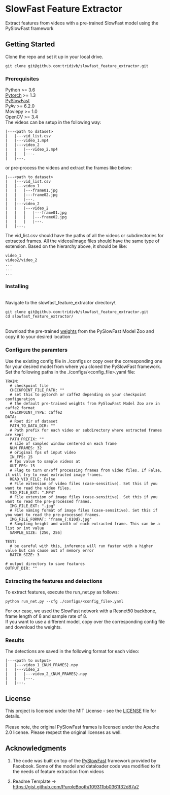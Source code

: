 # SlowFast Feature Extractor

Extract features from videos with a pre-trained SlowFast model using the PySlowFast framework

## Getting Started

Clone the repo and set it up in your local drive.

```
git clone git@github.com:tridivb/slowfast_feature_extractor.git
```

### Prerequisites

Python >= 3.6\
[Pytorch](https://pytorch.org/)  >= 1.3\
[PySlowFast](https://github.com/facebookresearch/SlowFast.git)\
PyAv >= 6.2.0\
Moviepy >= 1.0\
OpenCV >= 3.4
\
The videos can be setup in the following way:

```
|---<path to dataset>
|   |---vid_list.csv
|   |---video_1.mp4
|   |---video_2
|   |   |---video_2.mp4
|   |   |---.
|   |---.

```

or pre-process the videos and extract the frames like below:
```
|---<path to dataset>
|   |---vid_list.csv
|   |---video_1
|   |   |---frame01.jpg
|   |   |---frame02.jpg
|   |   |---.
|   |---video_2
|   |   |---video_2
|   |   |   |---frame01.jpg
|   |   |   |---frame02.jpg
|   |   |   |---.
|   |---.

```

The vid_list.csv should have the paths of all the videos or subdirectories for extracted frames. 
All the videos/image files should have the same type of extension.
Based on the hierarchy above, it should be like:

```
video_1
video2/video_2
...
...
...
```

### Installing
\
Navigate to the slowfast_feature_extractor directory\

```
git clone git@github.com:tridivb/slowfast_feature_extractor.git
cd slowfast_feature_extractor/
```
\
Download the pre-trained [weights](https://github.com/facebookresearch/SlowFast/blob/master/MODEL_ZOO.md) 
from the PySlowFast Model Zoo and copy it to your desired location

### Configure the paramters

Use the existing config file in ./configs or copy over the corresponding one for your desired model from where you cloned the PySlowFast framework.
\
Set the following paths in the ./configs/<config_file>.yaml file:

```
TRAIN:
  # checkpoint file
  CHECKPOINT_FILE_PATH: ""
  # set this to pytorch or caffe2 depending on your checkpoint configuration
  # the default pre-trained weights from PySlowFast Model Zoo are in caffe2 format
  CHECKPOINT_TYPE: caffe2
DATA:
  # Root dir of dataset
  PATH_TO_DATA_DIR: ""
  # Path prefix for each video or subdirectory where extracted frames are kept
  PATH_PREFIX: ""
  # size of sampled window centered on each frame
  NUM_FRAMES: 32
  # original fps of input video
  IN_FPS: 15
  # fps value to sample videos at
  OUT_FPS: 15
  # Flag to turn on/off processing frames from video files. If False, it will try to read extracted image frames.
  READ_VID_FILE: False
  # File extension of video files (case-sensitive). Set this if you want to read the video files.
  VID_FILE_EXT: ".MP4"
  # File extension of image files (case-sensitive). Set this if you want to read the pre-processed frames.
  IMG_FILE_EXT: ".jpg"
  # File naming format of image files (case-sensitive). Set this if you want to read the pre-processed frames.
  IMG_FILE_FORMAT: "frame_{:010d}.jpg"
  # Sampling height and width of each extracted frame. This can be a list or int value
  SAMPLE_SIZE: [256, 256]

TEST:
  # be careful with this, inference will run faster with a higher value but can cause out of memory error
  BATCH_SIZE: 3

# output directory to save features
OUTPUT_DIR: ""
```

### Extracting the features and detections

To extract features, execute the run_net.py as follows:

```
python run_net.py --cfg ./configs/<config_file>.yaml
```

For our case, we used the SlowFast network with a Resnet50 backbone, frame length of 8 and sample rate of 8.\
If you want to use a different model, copy over the corresponding config file and download the weights.

### Results

The detections are saved in the following format for each video:

```
|---<path to output>
|   |---video_1_{NUM_FRAMES}.npy
|   |---video_2
|   |   |---video_2_{NUM_FRAMES}.npy
|   |   |---.
|   |---.
```

## License

This project is licensed under the MIT License - see the [LICENSE](LICENSE) file for details.\
\
Please note, the original PySlowFast frames is licensed under the Apache 2.0 license. Please respect the original licenses as well.

## Acknowledgments

1. The code was built on top of the [PySlowFast](https://github.com/facebookresearch/SlowFast.git) framework provided by Facebook. Some of the model and dataloader code was modified to fit the needs of feature extraction from videos

2. Readme Template -> https://gist.github.com/PurpleBooth/109311bb0361f32d87a2